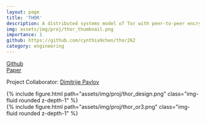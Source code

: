 ```yaml
---
layout: page
title: 'THOR'
description: A distributed systems model of Tor with peer-to-peer encrypted communication.
img: assets/img/proj/thor_thumbnail.png
importance: 1
github: https://github.com/cynthia9chen/thor262
category: engineering
---
```


<div class = "projheader">
    <div class="links"><a href='https://github.com/cynthia9chen/thor262' class="btn z-depth-0" role="button"> <i class="fab fa-github gh-icon"></i> Github</a></div>
    <div class="links"><a href='https://drive.google.com/file/d/1j-kz729MqY8b7sRjPmwttHnctdFmPCG9/view?usp=share_link' class="btn z-depth-0" role="button"> Paper</a></div>
</div>

Project Collaborator: [Dimitrije Pavlov](https://github.com/darkwood101/)


<div class="row justify-content-sm-center">
    <div class="col-sm-10 mt-3 mt-md-0">
        {% include figure.html path="assets/img/proj/thor_design.png" class="img-fluid rounded z-depth-1" %}
    </div>
</div>

<div class="row justify-content-sm-center">
    <div class="col-sm-10 mt-3 mt-md-0">
        {% include figure.html path="assets/img/proj/thor_or3.png" class="img-fluid rounded z-depth-1" %}
    </div>
</div>

